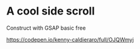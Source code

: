 # A cool side scroll

Construct with GSAP basic free

https://codepen.io/kenny-caldieraro/full/OJQWmyj
